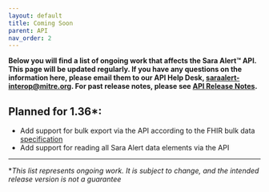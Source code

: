 ```yaml
---
layout: default
title: Coming Soon
parent: API
nav_order: 2
---
```


**Below you will find a list of ongoing work that affects the Sara Alert™ API. This page will be updated regularly. If you have any questions on the information here, please email them to our API Help Desk, saraalert-interop@mitre.org. For past release notes, please see [API Release Notes](api-release-notes).**

## Planned for 1.36\*:

- Add support for bulk export via the API according to the FHIR bulk data [specification](https://hl7.org/fhir/uv/bulkdata/)
- Add support for reading all Sara Alert data elements via the API

---

\*_This list represents ongoing work. It is subject to change, and the intended release version is not a guarantee_
